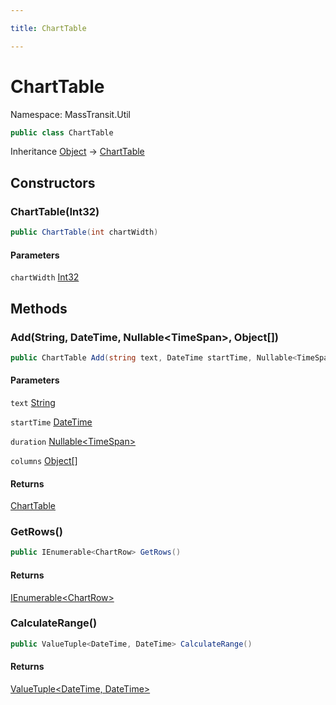 ```yaml
---

title: ChartTable

---
```


# ChartTable

Namespace: MassTransit.Util

```csharp
public class ChartTable
```

Inheritance [Object](https://learn.microsoft.com/en-us/dotnet/api/system.object) → [ChartTable](../masstransit-util/charttable)

## Constructors

### **ChartTable(Int32)**

```csharp
public ChartTable(int chartWidth)
```

#### Parameters

`chartWidth` [Int32](https://learn.microsoft.com/en-us/dotnet/api/system.int32)<br/>

## Methods

### **Add(String, DateTime, Nullable\<TimeSpan\>, Object[])**

```csharp
public ChartTable Add(string text, DateTime startTime, Nullable<TimeSpan> duration, Object[] columns)
```

#### Parameters

`text` [String](https://learn.microsoft.com/en-us/dotnet/api/system.string)<br/>

`startTime` [DateTime](https://learn.microsoft.com/en-us/dotnet/api/system.datetime)<br/>

`duration` [Nullable\<TimeSpan\>](https://learn.microsoft.com/en-us/dotnet/api/system.nullable-1)<br/>

`columns` [Object[]](https://learn.microsoft.com/en-us/dotnet/api/system.object)<br/>

#### Returns

[ChartTable](../masstransit-util/charttable)<br/>

### **GetRows()**

```csharp
public IEnumerable<ChartRow> GetRows()
```

#### Returns

[IEnumerable\<ChartRow\>](https://learn.microsoft.com/en-us/dotnet/api/system.collections.generic.ienumerable-1)<br/>

### **CalculateRange()**

```csharp
public ValueTuple<DateTime, DateTime> CalculateRange()
```

#### Returns

[ValueTuple\<DateTime, DateTime\>](https://learn.microsoft.com/en-us/dotnet/api/system.valuetuple-2)<br/>
